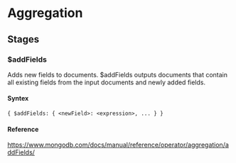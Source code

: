# Aggregation

## Stages

### $addFields
Adds new fields to documents. $addFields outputs documents that contain all existing fields from the input documents and newly added fields.

#### Syntex
```
{ $addFields: { <newField>: <expression>, ... } }
```

#### Reference
https://www.mongodb.com/docs/manual/reference/operator/aggregation/addFields/

